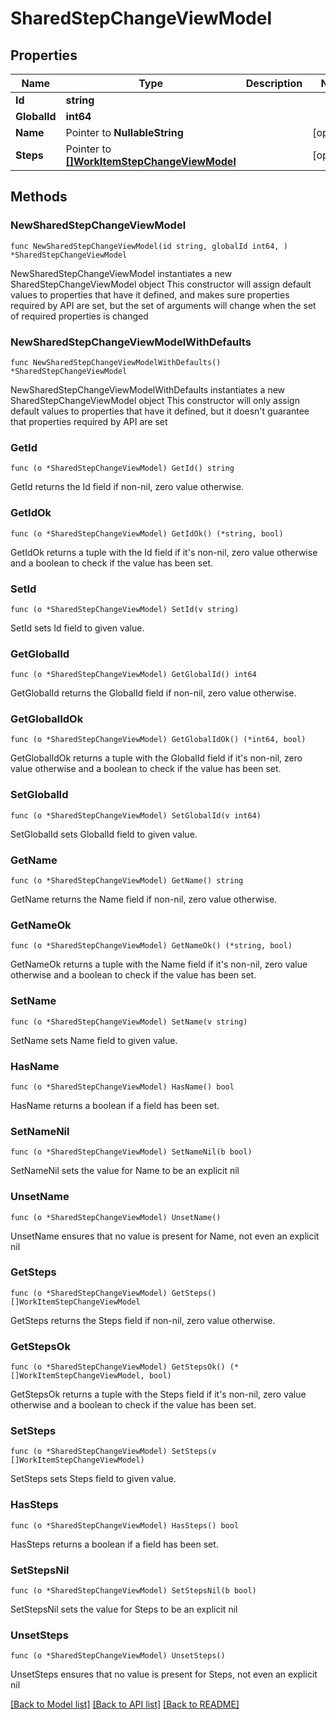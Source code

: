 # SharedStepChangeViewModel

## Properties

Name | Type | Description | Notes
------------ | ------------- | ------------- | -------------
**Id** | **string** |  | 
**GlobalId** | **int64** |  | 
**Name** | Pointer to **NullableString** |  | [optional] 
**Steps** | Pointer to [**[]WorkItemStepChangeViewModel**](WorkItemStepChangeViewModel.md) |  | [optional] 

## Methods

### NewSharedStepChangeViewModel

`func NewSharedStepChangeViewModel(id string, globalId int64, ) *SharedStepChangeViewModel`

NewSharedStepChangeViewModel instantiates a new SharedStepChangeViewModel object
This constructor will assign default values to properties that have it defined,
and makes sure properties required by API are set, but the set of arguments
will change when the set of required properties is changed

### NewSharedStepChangeViewModelWithDefaults

`func NewSharedStepChangeViewModelWithDefaults() *SharedStepChangeViewModel`

NewSharedStepChangeViewModelWithDefaults instantiates a new SharedStepChangeViewModel object
This constructor will only assign default values to properties that have it defined,
but it doesn't guarantee that properties required by API are set

### GetId

`func (o *SharedStepChangeViewModel) GetId() string`

GetId returns the Id field if non-nil, zero value otherwise.

### GetIdOk

`func (o *SharedStepChangeViewModel) GetIdOk() (*string, bool)`

GetIdOk returns a tuple with the Id field if it's non-nil, zero value otherwise
and a boolean to check if the value has been set.

### SetId

`func (o *SharedStepChangeViewModel) SetId(v string)`

SetId sets Id field to given value.


### GetGlobalId

`func (o *SharedStepChangeViewModel) GetGlobalId() int64`

GetGlobalId returns the GlobalId field if non-nil, zero value otherwise.

### GetGlobalIdOk

`func (o *SharedStepChangeViewModel) GetGlobalIdOk() (*int64, bool)`

GetGlobalIdOk returns a tuple with the GlobalId field if it's non-nil, zero value otherwise
and a boolean to check if the value has been set.

### SetGlobalId

`func (o *SharedStepChangeViewModel) SetGlobalId(v int64)`

SetGlobalId sets GlobalId field to given value.


### GetName

`func (o *SharedStepChangeViewModel) GetName() string`

GetName returns the Name field if non-nil, zero value otherwise.

### GetNameOk

`func (o *SharedStepChangeViewModel) GetNameOk() (*string, bool)`

GetNameOk returns a tuple with the Name field if it's non-nil, zero value otherwise
and a boolean to check if the value has been set.

### SetName

`func (o *SharedStepChangeViewModel) SetName(v string)`

SetName sets Name field to given value.

### HasName

`func (o *SharedStepChangeViewModel) HasName() bool`

HasName returns a boolean if a field has been set.

### SetNameNil

`func (o *SharedStepChangeViewModel) SetNameNil(b bool)`

 SetNameNil sets the value for Name to be an explicit nil

### UnsetName
`func (o *SharedStepChangeViewModel) UnsetName()`

UnsetName ensures that no value is present for Name, not even an explicit nil
### GetSteps

`func (o *SharedStepChangeViewModel) GetSteps() []WorkItemStepChangeViewModel`

GetSteps returns the Steps field if non-nil, zero value otherwise.

### GetStepsOk

`func (o *SharedStepChangeViewModel) GetStepsOk() (*[]WorkItemStepChangeViewModel, bool)`

GetStepsOk returns a tuple with the Steps field if it's non-nil, zero value otherwise
and a boolean to check if the value has been set.

### SetSteps

`func (o *SharedStepChangeViewModel) SetSteps(v []WorkItemStepChangeViewModel)`

SetSteps sets Steps field to given value.

### HasSteps

`func (o *SharedStepChangeViewModel) HasSteps() bool`

HasSteps returns a boolean if a field has been set.

### SetStepsNil

`func (o *SharedStepChangeViewModel) SetStepsNil(b bool)`

 SetStepsNil sets the value for Steps to be an explicit nil

### UnsetSteps
`func (o *SharedStepChangeViewModel) UnsetSteps()`

UnsetSteps ensures that no value is present for Steps, not even an explicit nil

[[Back to Model list]](../README.md#documentation-for-models) [[Back to API list]](../README.md#documentation-for-api-endpoints) [[Back to README]](../README.md)


